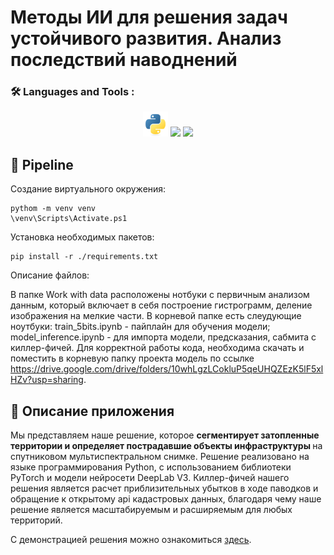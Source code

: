 # Методы ИИ для решения задач устойчивого развития. Анализ последствий наводнений
### :hammer_and_wrench: Languages and Tools :

<div align="center">
  <img src="https://raw.githubusercontent.com/devicons/devicon/1119b9f84c0290e0f0b38982099a2bd027a48bf1/icons/python/python-original.svg" height="40" width="40">
  <img src="https://groups.io/img/org.1/mainlogo.png" height="40" width="auto">
  <img src="https://upload.wikimedia.org/wikipedia/commons/thumb/1/10/PyTorch_logo_icon.svg/640px-PyTorch_logo_icon.svg.png" height="40">
</div>

## :hammer: Pipeline
Создание виртуального окружения:
```
pythom -m venv venv
\venv\Scripts\Activate.ps1
```
Установка необходимых пакетов:

```
pip install -r ./requirements.txt
```

Описание файлов:

В папке Work with data расположены нотбуки с первичным анализом данным, который включает в себя построение гистрограмм, деление изображения на мелкие части.
В корневой папке есть слеудующие ноутбуки: train_5bits.ipynb - пайплайн для обучения модели; model_inference.ipynb - для импорта модели, предсказания, сабмита с киллер-фичей.
Для корректной работы кода, необходима скачать и поместить в корневую папку проекта модель по ссылке https://drive.google.com/drive/folders/10whLgzLCokluP5qeUHQZEzK5lF5xlHZv?usp=sharing.
## :moyai: Описание приложения

Мы представляем наше решение, которое <b>сегментирует затопленные территории и определяет пострадавшие объекты инфраструктуры </b> на спутниковом мультиспектральном снимке. Решение реализовано на языке программирования Python, с использованием библиотеки PyTorch и модели нейросети DeepLab V3. Киллер-фичей нашего решения является расчет приблизительных убытков в ходе паводков и обращение к открытому api кадастровых данных, благодаря чему наше решение является масштабируемым и расширяемым для любых территорий.

С демонстрацией решения можно ознакомиться [здесь](https://drive.google.com/drive/folders/1HrIBMxQ6ovTuIr6Xnafh75d2edptDGsr?usp=sharing).
